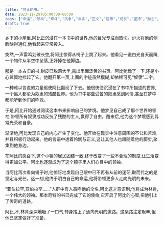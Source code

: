 ```yaml
---
title: "阿比的书。"
date: 2023-11-29T05:00:00+08:00
tags: ["命运","领袖","奋斗","抗争","自由","正义","启示","成长","坚持","励志", "Claude"]
draft: true
--- 
```


乡下的小屋里,阿比正沉浸在一本书中的世界,他的目光专注而热切。炉火将他的侧脸映得通红,他看起来异常投入。

突然,一声雷鸣划破长空,将阿比惊得从椅子上跳了起来。他看见一道白光自天而降,一个物件从半空中坠落,正好掉在他脚边。

那是一本古旧的书,封皮已脱落大半,露出里面泛黄的书页。阿比犹豫了一下,还是小心翼翼地捡起了它。他翻开第一页,上面的字迹虽然模糊,却依稀可见“奴隶”二字。

一种难以言说的力量驱使阿比翻阅了下去。他很快便沉浸在了书中所描述的世界,一个黑人都沦为奴隶的残酷世界。他为书中那些受苦的奴隶感到同情,甚至在梦中都能听到他们的呼救。

于是,阿比开始通过阅读这本书来影响自己的梦境。他梦见自己成了那个世界的领袖,带领所有奴隶成功反抗了残酷的主人,赢得了自由。醒来后,他为这个梦境感到异常光荣和自豪。

渐渐地,阿比发现自己的内心产生了变化。他开始在现实中注意周围的不公和苦难,并且积极行动起来。他的言语中透着怜悯与正义,这让其他人也跟随着他的脚步,聚集到他身边。

在阿比的感召下,这个小镇的居民团结一致,终于改变了一些不合理的制度,让生活变得更加公平。阿比也逐渐成为了这个镇子里人们心目中的领袖。

当阿比再次看向镜子时,他惊讶地发现自己眼中已不再有从前的迷茫,取而代之的是坚定与光芒。这一刻,他终于明白自己的命运,他将带领更多人走向光明的未来。

“亚伯拉罕,亚伯拉罕......”人群中有人高呼他的全名,阿比这才意识到,他将成为林肯,一个伟大的领袖。那本奇特的书已完成了它的使命,它开启了阿比的心智,把他引上了传奇的道路。

阿比,不,林肯深深地吸了一口气,转身踏上了通向光明的道路。这条路注定艰辛,但他已坚定做好了准备。